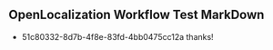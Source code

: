 ## OpenLocalization Workflow Test MarkDown

* 51c80332-8d7b-4f8e-83fd-4bb0475cc12a 
thanks!



<!--HONumber=Jan16_HO4-->
